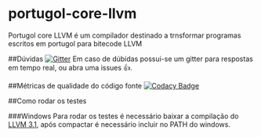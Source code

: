 # portugol-core-llvm

Portugol core LLVM é um compilador destinado a trnsformar programas escritos em portugol para bitecode LLVM

##Dúvidas [![Gitter](https://badges.gitter.im/UNIVALI-LITE/Portugol-Studio.svg)](https://gitter.im/Portugol-LLVM/Lobby?source=orgpage)
Em caso de dúbidas possui-se um gitter para respostas em tempo real, ou abra uma issues :+1:.

##Métricas de qualidade do código fonte [![Codacy Badge](https://api.codacy.com/project/badge/Grade/1c7124bc1e644899b41fd8e4c8d503e6)](https://www.codacy.com/app/bernardo-bruning/portugol-core-llvm?utm_source=github.com&amp;utm_medium=referral&amp;utm_content=bernardo-bruning/portugol-core-llvm&amp;utm_campaign=Badge_Grade)

##Como rodar os testes

###Windows
Para rodar os testes é necessário baixar a compilação do [LLVM 3.1](https://github.com/bernardo-bruning/portugol-core-llvm/releases/tag/llvm3.1), após compactar é necessário incluir no PATH do windows.

